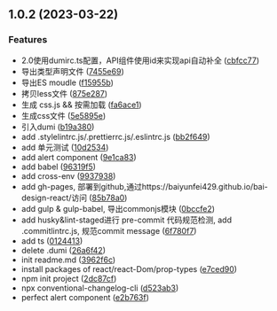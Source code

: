 ## 1.0.2 (2023-03-22)


### Features

* 2.0使用dumirc.ts配置，API组件使用id来实现api自动补全 ([cbfcc77](https://gitlab.com/baiyunfei429/bai-design-react/commit/cbfcc7708d151a05baf54c8afd31101754de26ed))
* 导出类型声明文件 ([7455e69](https://gitlab.com/baiyunfei429/bai-design-react/commit/7455e69bdd678a0506da5a1d3d2948a5d4e19f3e))
* 导出ES moudle ([f15955b](https://gitlab.com/baiyunfei429/bai-design-react/commit/f15955b95c8b4652b325227891de4533edbd2216))
* 拷贝less文件 ([875e287](https://gitlab.com/baiyunfei429/bai-design-react/commit/875e287e3f50e524a2b26ca5056f104c174cdc9a))
* 生成 css.js && 按需加载 ([fa6ace1](https://gitlab.com/baiyunfei429/bai-design-react/commit/fa6ace113daa98e9e31523881db1d041e6da3a77))
* 生成css文件 ([5e5895e](https://gitlab.com/baiyunfei429/bai-design-react/commit/5e5895eec1bfd825f3dc0650ed5b34f435b1e3d3))
* 引入dumi ([b19a380](https://gitlab.com/baiyunfei429/bai-design-react/commit/b19a380a2c163aa30c43ef46bc388c83955eef89))
* add .stylelintrc.js/.prettierrc.js/.eslintrc.js ([bb2f649](https://gitlab.com/baiyunfei429/bai-design-react/commit/bb2f6499a750ac93f96b8887b0f48799d2ded44b))
* add 单元测试 ([10d2534](https://gitlab.com/baiyunfei429/bai-design-react/commit/10d25346d7cde500e80e077495ce9f62d2cb7c9e))
* add alert component ([9e1ca83](https://gitlab.com/baiyunfei429/bai-design-react/commit/9e1ca83d64305a5805d46cf0dda68910acaeabce))
* add babel ([96319f5](https://gitlab.com/baiyunfei429/bai-design-react/commit/96319f5223e53893deaa8404fef23712238e8b1b))
* add cross-env ([9937938](https://gitlab.com/baiyunfei429/bai-design-react/commit/9937938aaa24c0e4b631129344d3206156412a50))
* add gh-pages, 部署到github,通过https://baiyunfei429.github.io/bai-design-react/访问 ([85b78a0](https://gitlab.com/baiyunfei429/bai-design-react/commit/85b78a05113e8d02357cbc562a6aac8e9ddfa301))
* add gulp & gulp-babel, 导出commonjs模块 ([0bccfe2](https://gitlab.com/baiyunfei429/bai-design-react/commit/0bccfe2d047ed26fed8bdff321123b27d118feca))
* add husky&lint-staged进行 pre-commit 代码规范检测, add .commitlintrc.js, 规范commit message ([6f780f7](https://gitlab.com/baiyunfei429/bai-design-react/commit/6f780f731fe81d4878b88a76b609b505b7bf128e))
* add ts ([0124413](https://gitlab.com/baiyunfei429/bai-design-react/commit/0124413ee29ad5fd7dd18bad184d3737b3c30ab7))
* delete .dumi ([26a6f42](https://gitlab.com/baiyunfei429/bai-design-react/commit/26a6f4213c3968ddd105ad59544c4ac12c2a741f))
* init readme.md ([3962f6c](https://gitlab.com/baiyunfei429/bai-design-react/commit/3962f6c0e8ed069875e0952ebf691ccb7e7db095))
* install packages of react/react-Dom/prop-types ([e7ced90](https://gitlab.com/baiyunfei429/bai-design-react/commit/e7ced90826230a75378d16f817edc043da0aa7f4))
* npm init project ([2dc87cf](https://gitlab.com/baiyunfei429/bai-design-react/commit/2dc87cf59e0e3c393468b40e1a786424f32c7d15))
* npx conventional-changelog-cli ([d523ab3](https://gitlab.com/baiyunfei429/bai-design-react/commit/d523ab3732300ee3479777f4b23812fca25e3c93))
* perfect alert component ([e2b763f](https://gitlab.com/baiyunfei429/bai-design-react/commit/e2b763f5f95a7ff326ea35762d7f45062ea4d653))



